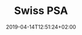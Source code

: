 ---
title: "Swiss PSA"
date: 2019-04-14T12:51:24+02:00
draft: false
url: /flugschule/fliegen-lernen/swiss-psa
image: /img/news/test.jpg
description: >
  In den Theorieräumen der MFGT erwerben Sie das nötige Wissen in Fächern wie z.B Navigation, Flugzeugkenntnisse und Meteorologie. Der modulare Kursaufbau ermöglich jederzeit den Einstieg bei Beginn eines neuen Kurses.
---